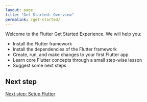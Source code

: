 ```yaml
---
layout: page
title: "Get Started: Overview"
permalink: /get-started/
---
```


Welcome to the Flutter Get Started Experience. We will help you:

* Install the Flutter framework
* Install the dependencies of the Flutter framework
* Create, run, and make changes to your first Flutter app
* Learn core Flutter concepts through a small step-wise lesson
* Suggest some next steps

## Next step

[Next step: Setup Flutter](/get-started/setup-flutter/)